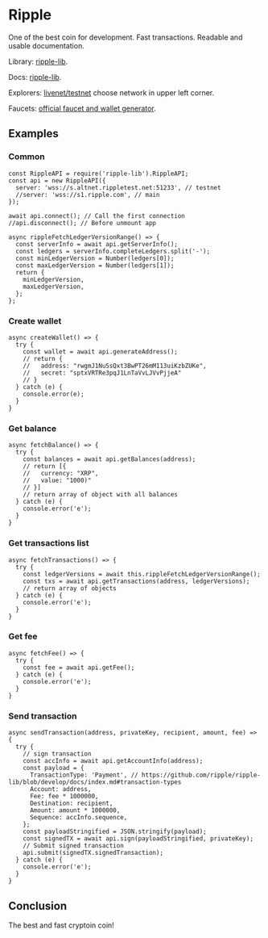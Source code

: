 # Ripple

One of the best coin for development. Fast transactions. Readable and usable documentation.

Library: [ripple-lib](https://github.com/ripple/ripple-lib).

Docs: [ripple-lib](https://github.com/ripple/ripple-lib/blob/develop/docs/index.md).

Explorers: [livenet/testnet](http://ripplerm.github.io/ripple-wallet/) choose network in upper left corner.

Faucets: [official faucet and wallet generator](https://ripple.com/build/xrp-test-net/).

## Examples
### Common
```
const RippleAPI = require('ripple-lib').RippleAPI;
const api = new RippleAPI({
  server: 'wss://s.altnet.rippletest.net:51233', // testnet
  //server: 'wss://s1.ripple.com', // main
});

await api.connect(); // Call the first connection
//api.disconnect(); // Before unmount app 

async rippleFetchLedgerVersionRange() => {
  const serverInfo = await api.getServerInfo();
  const ledgers = serverInfo.completeLedgers.split('-');
  const minLedgerVersion = Number(ledgers[0]);
  const maxLedgerVersion = Number(ledgers[1]);
  return {
    minLedgerVersion,
    maxLedgerVersion,
  };
};

```

### Create wallet
```
async createWallet() => {
  try {
    const wallet = await api.generateAddress();
    // return {
    //   address: "rwgmJ1NuSsQxt3BwPT26mM113uiKzbZUKe",
    //   secret: "sptxVRTRe3pqJ1LnTaVvLJVvPjjeA"
    // }
  } catch (e) {
    console.error(e);
  }
}
```

### Get balance
```
async fetchBalance() => {
  try {
    const balances = await api.getBalances(address);
    // return [{
    //   currency: "XRP",
    //   value: "1000)"
    // }]
    // return array of object with all balances
  } catch (e) {
    console.error('e');
  }
}
```

### Get transactions list
```
async fetchTransactions() => {
  try {
    const ledgerVersions = await this.rippleFetchLedgerVersionRange();
    const txs = await api.getTransactions(address, ledgerVersions);
    // return array of objects
  } catch (e) {
    console.error('e');
  }
}
```

### Get fee
```
async fetchFee() => {
  try {
    const fee = await api.getFee();
  } catch (e) {
    console.error('e');
  }
}
```

### Send transaction
```
async sendTransaction(address, privateKey, recipient, amount, fee) => {
  try {
    // sign transaction 
    const accInfo = await api.getAccountInfo(address);
    const payload = {
      TransactionType: 'Payment', // https://github.com/ripple/ripple-lib/blob/develop/docs/index.md#transaction-types
      Account: address,
      Fee: fee * 1000000,
      Destination: recipient,
      Amount: amount * 1000000,
      Sequence: accInfo.sequence,
    };
    const payloadStringified = JSON.stringify(payload);
    const signedTX = await api.sign(payloadStringified, privateKey);
    // Submit signed transaction
    api.submit(signedTX.signedTransaction);
  } catch (e) {
    console.error('e');
  }
}
```

## Conclusion

The best and fast cryptoin coin!

